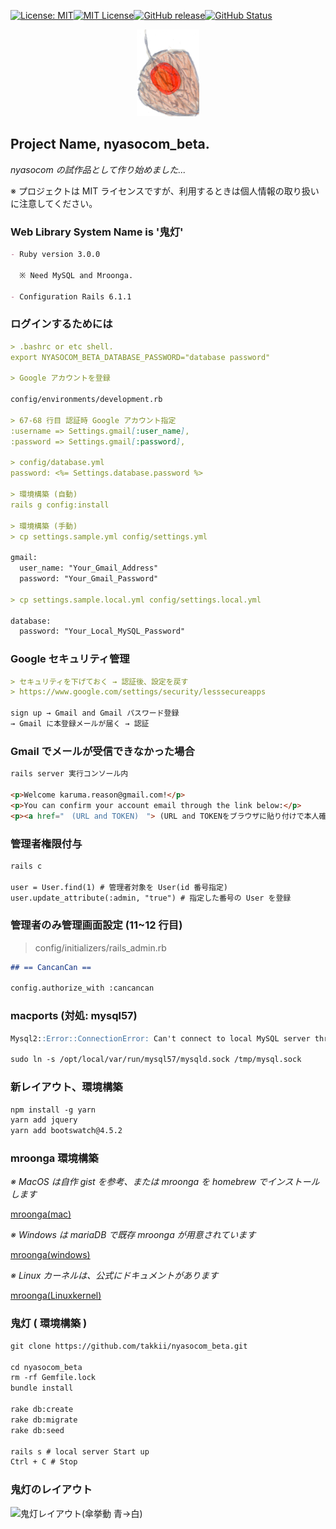 [![License: MIT](https://img.shields.io/badge/License-MIT-yellow.svg)](https://opensource.org/licenses/MIT)[![MIT License](http://img.shields.io/badge/license-MIT-blue.svg?style=flat)](LICENSE)[![GitHub release](https://img.shields.io/github/release/takkii/nyasocom_beta.svg?style=flat)](GitHub)[![GitHub Status](https://img.shields.io/github/last-commit/takkii/nyasocom_beta.svg?style=flat)](GitHub)

<div align="center"><img src="https://github.com/takkii/nyasocom_beta/blob/main/public/images/hozuki.png" alt="hozuki" title="logo"></div>

## Project Name, nyasocom_beta.

_nyasocom の試作品として作り始めました..._

※ プロジェクトは MIT ライセンスですが、利用するときは個人情報の取り扱いに注意してください。

### Web Library System Name is '鬼灯'

```markdown
- Ruby version 3.0.0

  ※ Need MySQL and Mroonga.

- Configuration Rails 6.1.1
```

### ログインするためには

```markdown
> .bashrc or etc shell.
export NYASOCOM_BETA_DATABASE_PASSWORD="database password"

> Google アカウントを登録

config/environments/development.rb

> 67-68 行目 認証時 Google アカウント指定
:username => Settings.gmail[:user_name],
:password => Settings.gmail[:password],

> config/database.yml
password: <%= Settings.database.password %>

> 環境構築 (自動)
rails g config:install

> 環境構築 (手動)
> cp settings.sample.yml config/settings.yml

gmail:
  user_name: "Your_Gmail_Address"
  password: "Your_Gmail_Password"

> cp settings.sample.local.yml config/settings.local.yml

database:
  password: "Your_Local_MySQL_Password"
```

### Google セキュリティ管理

```markdown
> セキュリティを下げておく → 認証後、設定を戻す
> https://www.google.com/settings/security/lesssecureapps

sign up → Gmail and Gmail パスワード登録
→ Gmail に本登録メールが届く → 認証
```

### Gmail でメールが受信できなかった場合

```markdown
rails server 実行コンソール内

<p>Welcome karuma.reason@gmail.com!</p>
<p>You can confirm your account email through the link below:</p>
<p><a href="　(URL and TOKEN)　"> (URL and TOKENをブラウザに貼り付けで本人確認できる) Confirm my account</a></p>
```

### 管理者権限付与

```markdown
rails c

user = User.find(1) # 管理者対象を User(id 番号指定)
user.update_attribute(:admin, "true") # 指定した番号の User を登録
```

### 管理者のみ管理画面設定 (11~12 行目)

> config/initializers/rails_admin.rb

```markdown
## == CancanCan ==

config.authorize_with :cancancan
```

### macports (対処: mysql57)

```markdown
Mysql2::Error::ConnectionError: Can't connect to local MySQL server through socket '/tmp/mysql.sock' (2)

sudo ln -s /opt/local/var/run/mysql57/mysqld.sock /tmp/mysql.sock
```

### 新レイアウト、環境構築

```markdown
npm install -g yarn
yarn add jquery
yarn add bootswatch@4.5.2
```

### mroonga 環境構築

_※ MacOS は自作 gist を参考、または mroonga を homebrew でインストールします_

[mroonga(mac)](https://gist.github.com/takkii/5b6110b6643e28593842102c39fba0e5)

_※ Windows は mariaDB で既存 mroonga が用意されています_

[mroonga(windows)](https://github.com/mroonga/mroonga/releases)

_※ Linux カーネルは、公式にドキュメントがあります_

[mroonga(Linuxkernel)](https://mroonga.org/ja/docs/install.html)

### 鬼灯 ( 環境構築 )

```markdown
git clone https://github.com/takkii/nyasocom_beta.git

cd nyasocom_beta
rm -rf Gemfile.lock
bundle install

rake db:create
rake db:migrate
rake db:seed

rails s # local server Start up
Ctrl + C # Stop
```

### 鬼灯のレイアウト

![鬼灯レイアウト(傘挙動 青→白)](https://github.com/takkii/nyasocom_beta/blob/main/public/images/hozuki.gif)
